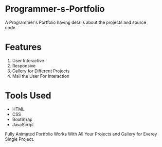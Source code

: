 # Programmer-s-Portfolio
A Programmer's Portfolio having details about the projects and source code.

# Features
1. User Interactive
2. Responsive 
3. Gallery for Different Projects
4. Mail the User For Interaction

# Tools Used
- HTML
- CSS
- BootStrap
- JavaScript

Fully Animated Portfolio Works With All Your Projects and Gallery for Everey Single Project.